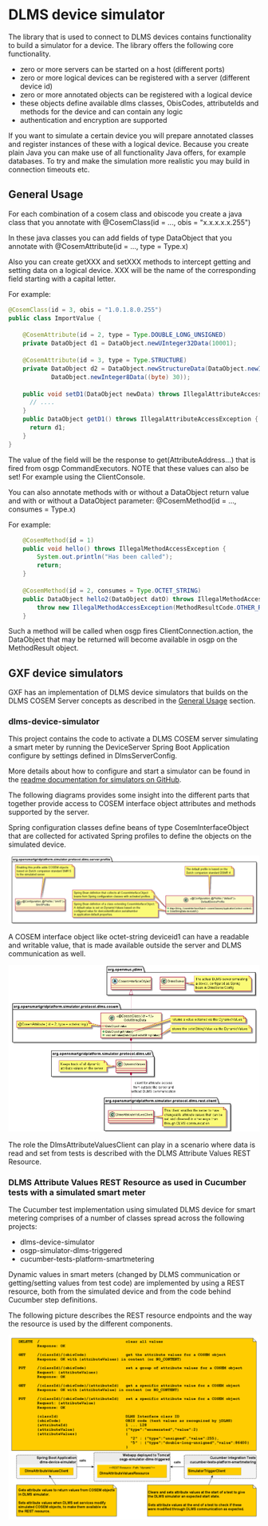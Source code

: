 <!--
SPDX-FileCopyrightText: Contributors to the GXF project

SPDX-License-Identifier: Apache-2.0
-->

# DLMS device simulator

The library that is used to connect to DLMS devices contains functionality to build a simulator for a device. The library offers the following core functionality.

* zero or more servers can be started on a host \(different ports\)
* zero or more logical devices can be registered with a server \(different device id\)
* zero or more annotated objects can be registered with a logical device
* these objects define available dlms classes, ObisCodes, attributeIds and methods for the device and can contain any logic
* authentication and encryption are supported

If you want to simulate a certain device you will prepare annotated classes and register instances of these with a logical device. Because you create plain Java you can make use of all functionality Java offers, for example databases. To try and make the simulation more realistic you may build in connection timeouts etc.

## General Usage

For each combination of a cosem class and obiscode you create a java class that you annotate with @CosemClass\(id = ..., obis = "x.x.x.x.x.255"\)

In these java classes you can add fields of type DataObject that you annotate with @CosemAttribute\(id = ..., type = Type.x\)

Also you can create getXXX and setXXX methods to intercept getting and setting data on a logical device. XXX will be the name of the corresponding field starting with a capital letter.

For example:

```java
@CosemClass(id = 3, obis = "1.0.1.8.0.255")
public class ImportValue {

    @CosemAttribute(id = 2, type = Type.DOUBLE_LONG_UNSIGNED)
    private DataObject d1 = DataObject.newUInteger32Data(10001);

    @CosemAttribute(id = 3, type = Type.STRUCTURE)
    private DataObject d2 = DataObject.newStructureData(DataObject.newInteger8Data((byte) -2),
            DataObject.newInteger8Data((byte) 30));

    public void setD1(DataObject newData) throws IllegalAttributeAccessException {
      // ....
    }
    public DataObject getD1() throws IllegalAttributeAccessException {
      return d1;
    }
}
```

The value of the field will be the response to get\(AttributeAddress...\) that is fired from osgp CommandExecutors. NOTE that these values can also be set! For example using the ClientConsole.

You can also annotate methods with or without a DataObject return value and with or without a DataObject parameter: @CosemMethod\(id = ..., consumes = Type.x\)

For example:

```java
    @CosemMethod(id = 1)
    public void hello() throws IllegalMethodAccessException {
        System.out.println("Has been called");
        return;
    }

    @CosemMethod(id = 2, consumes = Type.OCTET_STRING)
    public DataObject hello2(DataObject datO) throws IllegalMethodAccessException {
        throw new IllegalMethodAccessException(MethodResultCode.OTHER_REASON);
    }
```

Such a method will be called when osgp fires ClientConnection.action, the DataObject that may be returned will become available in osgp on the MethodResult object.

## GXF device simulators

GXF has an implementation of DLMS device simulators that builds on the DLMS COSEM Server concepts as
described in the [General Usage](#general-usage) section.

### dlms-device-simulator

This project contains the code to activate a DLMS COSEM server simulating a smart meter by running
the DeviceServer Spring Boot Application configure by settings defined in DlmsServerConfig.

More details about how to configure and start a simulator can be found in the [readme documentation
for simulators on GitHub](https://github.com/OSGP/open-smart-grid-platform/tree/development/osgp/protocol-adapter-dlms/osgp-protocol-simulator-dlms/simulator).

The following diagrams provides some insight into the different parts that together provide access
to COSEM interface object attributes and methods supported by the server.

Spring configuration classes define beans of type CosemInterfaceObject that are collected for
activated Spring profiles to define the objects on the simulated device.

![Spring configuration and profiles define COSEM interface objects on the server](./simulator/dlms-device-simulator-profiles.png)

A COSEM interface object like octet-string deviceid1 can have a readable and writable value, that is
made available outside the server and DLMS communication as well.

![A COSEM interface object with a readable and writable value](./simulator/dlms-device-simulator-values.png)

The role the DlmsAttributeValuesClient can play in a scenario where data is read and set from tests
is described with the DLMS Attribute Values REST Resource.

### DLMS Attribute Values REST Resource as used in Cucumber tests with a simulated smart meter

The Cucumber test implementation using simulated DLMS device for smart metering comprises of a
number of classes spread across the following projects:

* dlms-device-simulator
* osgp-simulator-dlms-triggered
* cucumber-tests-platform-smartmetering

Dynamic values in smart meters (changed by DLMS communication or getting/setting values from test
code) are implemented by using a REST resource, both from the simulated device and from the code
behind Cucumber step definitions.

The following picture describes the REST resource endpoints and the way the resource is used by the
different components.

![DLMS Attribute Values REST Resource](./simulator/dlms_attribute_values.png)

